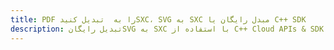 ---title: PDF را به  تبدیل کنیدSXC، SVG به SXC مبدل رایگان یا C++ SDKdescription: تبدیل رایگانSVG به SXC با استفاده از C++ Cloud APIs & SDK همچنین اسناد PDF را در Cloud ایجاد، ویرایش و رندر کنید.---